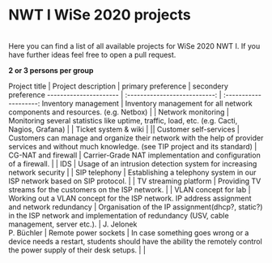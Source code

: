 # NWT I WiSe 2020 projects
<br/>
Here you can find a list of all available projects for WiSe 2020 NWT I.  
If you have further ideas feel free to open a pull request.  

**2 or 3 persons per group**

Project title | Project description | primary preference | secondery preference
----------------------  | :---------------------------: | :--------------------:
Inventory management    | Inventory management for all network components and resources. (e.g. Netbox) | |
Network monitoring      | Monitoring several statistics like uptime, traffic, load, etc. (e.g. Cacti, Nagios, Grafana) | |
Ticket system & wiki    | ||
Customer self-services  | Customers can manage and organize their network with the help of provider services and without much knowledge. (see TIP project and its standard) | 
CG-NAT and firewall     | Carrier-Grade NAT implementation and configuration of a firewall. | |
IDS                     | Usage of an intrusion detection system for increasing network security | |
SIP telephony           | Establishing a telephony system in our ISP network based on SIP protocol. | |
TV streaming platform   | Providing TV streams for the customers on the ISP network. | |
VLAN concept for lab    | Working out a VLAN concept for the ISP network.
IP address assignment and network redundancy | Organisation of the IP assignment(dhcp?, static?) in the ISP network and implementation of redundancy (USV, cable management, server etc.). | J. Jelonek<br/>P. Büchler |
Remote power sockets    | In case something goes wrong or a device needs a restart, students should have the ability the remotely control the power supply of their desk setups. | |
